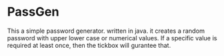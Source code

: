 PassGen
=======
This a simple password generator. written in java. it creates a random password with upper lower case or numerical values.
If a specific value is required at least once, then the tickbox will gurantee that.
